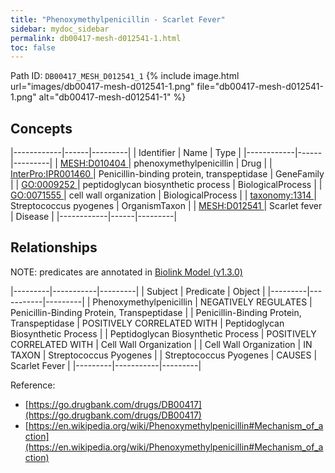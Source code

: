 ```yaml
---
title: "Phenoxymethylpenicillin - Scarlet Fever"
sidebar: mydoc_sidebar
permalink: db00417-mesh-d012541-1.html
toc: false 
---
```



Path ID: `DB00417_MESH_D012541_1`
{% include image.html url="images/db00417-mesh-d012541-1.png" file="db00417-mesh-d012541-1.png" alt="db00417-mesh-d012541-1" %}

## Concepts

|------------|------|---------|
| Identifier | Name | Type    |
|------------|------|---------|
| <a href="https://identifiers.org/MESH:D010404">MESH:D010404 </a> | phenoxymethylpenicillin | Drug |
| <a href="https://identifiers.org/InterPro:IPR001460">InterPro:IPR001460 </a> | Penicillin-binding protein, transpeptidase | GeneFamily |
| <a href="https://identifiers.org/GO:0009252">GO:0009252 </a> | peptidoglycan biosynthetic process | BiologicalProcess |
| <a href="https://identifiers.org/GO:0071555">GO:0071555 </a> | cell wall organization | BiologicalProcess |
| <a href="https://identifiers.org/taxonomy:1314">taxonomy:1314 </a> | Streptococcus pyogenes | OrganismTaxon |
| <a href="https://identifiers.org/MESH:D012541">MESH:D012541 </a> | Scarlet fever | Disease |
|------------|------|---------|

## Relationships


NOTE: predicates are annotated in <a href="https://github.com/biolink/biolink-model/releases/tag/v1.3.0">Biolink Model (v1.3.0)</a>

|---------|-----------|---------|
| Subject | Predicate | Object  |
|---------|-----------|---------|
| Phenoxymethylpenicillin | NEGATIVELY REGULATES | Penicillin-Binding Protein, Transpeptidase |
| Penicillin-Binding Protein, Transpeptidase | POSITIVELY CORRELATED WITH | Peptidoglycan Biosynthetic Process |
| Peptidoglycan Biosynthetic Process | POSITIVELY CORRELATED WITH | Cell Wall Organization |
| Cell Wall Organization | IN TAXON | Streptococcus Pyogenes |
| Streptococcus Pyogenes | CAUSES | Scarlet Fever |
|---------|-----------|---------|

Reference: 
  - [https://go.drugbank.com/drugs/DB00417](https://go.drugbank.com/drugs/DB00417)
  - [https://en.wikipedia.org/wiki/Phenoxymethylpenicillin#Mechanism_of_action](https://en.wikipedia.org/wiki/Phenoxymethylpenicillin#Mechanism_of_action)
